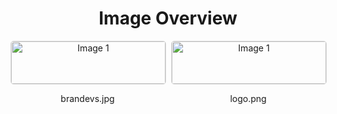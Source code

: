 <h1 style ="text-align: center;"> Image Overview </h1>
<div style="display: flex; flex-wrap: wrap; gap: 10px; justify-content: center;">
<div style="flex: 1 1 calc(33.333% - 20px); max-width: 300px; text-align: center;">
<img src="https://media.evkx.net/multimedia/models/lucid/brandevs_xst.jpg" alt="Image 1" style="width: 100%; border: 1px solid #ddd; border-radius: 5px;">
<p>brandevs.jpg</p>
</div>
<div style="flex: 1 1 calc(33.333% - 20px); max-width: 300px; text-align: center;">
<img src="https://media.evkx.net/multimedia/models/lucid/logo_xst.png" alt="Image 1" style="width: 100%; border: 1px solid #ddd; border-radius: 5px;">
<p>logo.png</p>
</div>
</div>
